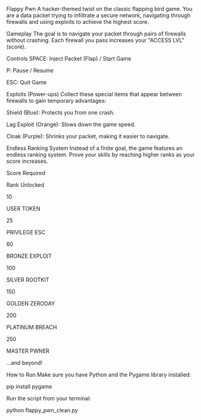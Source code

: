Flappy Pwn
A hacker-themed twist on the classic flapping bird game. You are a data packet trying to infiltrate a secure network, navigating through firewalls and using exploits to achieve the highest score.

Gameplay
The goal is to navigate your packet through pairs of firewalls without crashing. Each firewall you pass increases your "ACCESS LVL" (score).

Controls
SPACE: Inject Packet (Flap) / Start Game

P: Pause / Resume

ESC: Quit Game

Exploits (Power-ups)
Collect these special items that appear between firewalls to gain temporary advantages:

Shield (Blue): Protects you from one crash.

Lag Exploit (Orange): Slows down the game speed.

Cloak (Purple): Shrinks your packet, making it easier to navigate.

Endless Ranking System
Instead of a finite goal, the game features an endless ranking system. Prove your skills by reaching higher ranks as your score increases.

Score Required

Rank Unlocked

10

USER TOKEN

25

PRIVILEGE ESC

60

BRONZE EXPLOIT

100

SILVER ROOTKIT

150

GOLDEN ZERODAY

200

PLATINUM BREACH

250

MASTER PWNER

...and beyond!



How to Run
Make sure you have Python and the Pygame library installed:

pip install pygame

Run the script from your terminal:

python flappy_pwn_clean.py
